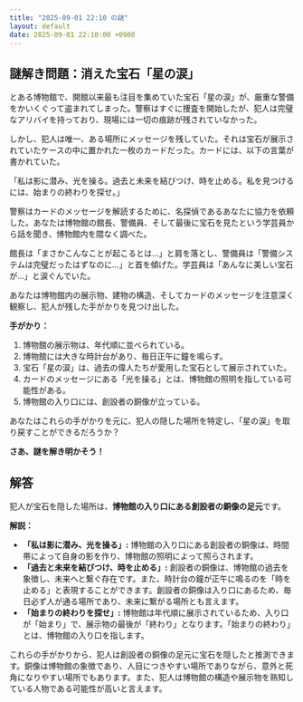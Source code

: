 ```yaml
---
title: "2025-09-01 22:10 の謎"
layout: default
date: 2025-09-01 22:10:00 +0900
---
```

## 謎解き問題：消えた宝石「星の涙」

とある博物館で、開館以来最も注目を集めていた宝石「星の涙」が、厳重な警備をかいくぐって盗まれてしまった。警察はすぐに捜査を開始したが、犯人は完璧なアリバイを持っており、現場には一切の痕跡が残されていなかった。

しかし、犯人は唯一、ある場所にメッセージを残していた。それは宝石が展示されていたケースの中に置かれた一枚のカードだった。カードには、以下の言葉が書かれていた。

「私は影に潜み、光を操る。過去と未来を結びつけ、時を止める。私を見つけるには、始まりの終わりを探せ。」

警察はカードのメッセージを解読するために、名探偵であるあなたに協力を依頼した。あなたは博物館の館長、警備員、そして最後に宝石を見たという学芸員から話を聞き、博物館内を隈なく調べた。

館長は「まさかこんなことが起こるとは…」と肩を落とし、警備員は「警備システムは完璧だったはずなのに…」と首を傾げた。学芸員は「あんなに美しい宝石が…」と涙ぐんでいた。

あなたは博物館内の展示物、建物の構造、そしてカードのメッセージを注意深く観察し、犯人が残した手がかりを見つけ出した。

**手がかり：**

1.  博物館の展示物は、年代順に並べられている。
2.  博物館には大きな時計台があり、毎日正午に鐘を鳴らす。
3.  宝石「星の涙」は、過去の偉人たちが愛用した宝石として展示されていた。
4.  カードのメッセージにある「光を操る」とは、博物館の照明を指している可能性がある。
5.  博物館の入り口には、創設者の銅像が立っている。

あなたはこれらの手がかりを元に、犯人の隠した場所を特定し、「星の涙」を取り戻すことができるだろうか？

**さあ、謎を解き明かそう！**

## 解答

犯人が宝石を隠した場所は、**博物館の入り口にある創設者の銅像の足元**です。

**解説：**

*   **「私は影に潜み、光を操る」:** 博物館の入り口にある創設者の銅像は、時間帯によって自身の影を作り、博物館の照明によって照らされます。
*   **「過去と未来を結びつけ、時を止める」:** 創設者の銅像は、博物館の過去を象徴し、未来へと繋ぐ存在です。また、時計台の鐘が正午に鳴るのを「時を止める」と表現することができます。創設者の銅像は入り口にあるため、毎日必ず人が通る場所であり、未来に繋がる場所とも言えます。
*   **「始まりの終わりを探せ」:** 博物館は年代順に展示されているため、入り口が「始まり」で、展示物の最後が「終わり」となります。「始まりの終わり」とは、博物館の入り口を指します。

これらの手がかりから、犯人は創設者の銅像の足元に宝石を隠したと推測できます。銅像は博物館の象徴であり、人目につきやすい場所でありながら、意外と死角になりやすい場所でもあります。また、犯人は博物館の構造や展示物を熟知している人物である可能性が高いと言えます。
